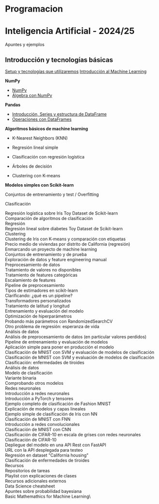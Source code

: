 # Programacion

# Inteligencia Artificial - 2024/25
Apuntes y ejemplos
## Introducción y tecnologías básicas
[Setup y tecnologías que utilizaremos](https://github.com/janacor/Programacion/blob/main/setup.md)
[Introducción al Machine Learning](https://github.com/janacor/Programacion/blob/main/Introducci%C3%B3n%20a%20Machine%20Learning)

**NumPy**

- [NumPy](https://github.com/janacor/Programacion/blob/main/numpy1.ipynb)
- [Álgebra con NumPy](https://github.com/janacor/Programacion/blob/main/numpy2_algebra.ipynb)

**Pandas**

- [Introducción, Series y estructura de DataFrame](https://github.com/janacor/Programacion/blob/main/pandas1.ipynb)
- [Operaciones con DataFrames](https://github.com/janacor/Programacion/blob/main/pandas_dataframe_op.ipynb)

**Algoritmos básicos de machine learning**

- K-Nearest Neighbors (KNN)

- Regresión lineal simple

- Clasificación con regresión logística

- Árboles de decisión

- Clustering con K-means

**Modelos simples con Scikit-learn**

Conjuntos de entrenamiento y test / Overfitting

Clasificación

Regresión logística sobre Iris Toy Dataset de Scikit-learn\
Comparación de algoritmos de clasificación\
Regresión\
Regresión lineal sobre diabetes Toy Dataset de Scikit-learn\
Clustering\
Clustering de Iris con K-means y comparación con etiquetas\
Precio medio de viviendas por distrito de California (regresión)\
Enmarcando un proyecto de machine learning\
Conjuntos de entrenamiento y de prueba\
Exploración de datos y feature engineering manual\
Preprocesamiento de datos\
Tratamiento de valores no disponibles\
Tratamiento de features categóricas\
Escalamiento de features\
Pipeline de preprocesamiento\
Tipos de estimadores en scikit-learn\
Clarificando: ¿qué es un pipeline?\
Transformadores personalizados\
Tratamiento de latitud y longitud\
Entrenamiento y evaluación del modelo\
Optimización de hiperparámetros\
Probando más parámetros con RandomizedSearchCV\
Otro problema de regresión: esperanza de vida\
Análisis de datos\
Análisis de preprocesamiento de datos (en particular valores perdidos)\
Pipeline de entrenamiento y evaluación de modelos\
Aplicación simple para poner en producción el modelo\
Clasificación de MNIST con SVM y evaluación de modelos de clasificación\
Clasificación de MNIST con SVM y evaluación de modelos de clasificación\
Clasificación: enfermedades de tiroides\
Análisis de datos\
Modelo de clasificación\
Variante binaria\
Comprobando otros modelos\
Redes neuronales\
Introducción a redes neuronales\
Introducción a PyTorch y tensores\
Ejemplo completo de clasificación de Fashion MNIST\
Explicación de modelos y capas lineales\
Ejemplo simple de clasificación de Iris con NN\
Clasificación de MNIST con FNN\
Introducción a redes convolucionales\
Clasificación de MNIST con CNN\
Clasificación de CIFAR-10 en escala de grises con redes neuronales\
Clasificación de CIFAR-10\
Depliegue del modelo en una API Rest con FastAPI\
URL con la API desplegada para testeo\
Regresión en dataset "California housing"\
Clasificación de enfermedades de tiroides\
Recursos\
Repositorios de tareas\
Playlist con explicaciones de clases\
Recursos adicionales externos\
Data Science cheatsheet\
Apuntes sobre probabilidad bayesiana\
Basic Mathemathics for Machine Learning\
